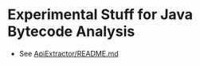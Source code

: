 # Experimental Stuff for Java Bytecode Analysis
* See [ApiExtractor/README.md](ApiExtractor/README.md)
